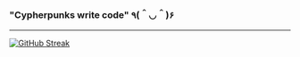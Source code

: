 ### "Cypherpunks write code" ٩(＾◡＾)۶

<!--
**spaihippo/spaihippo** is a ✨ _special_ ✨ repository because its `README.md` (this file) appears on your GitHub profile.

Here are some ideas to get you started:

- 🔭 I’m currently working on ...
- 🌱 I’m currently learning ...
- 👯 I’m looking to collaborate on ...
- 🤔 I’m looking for help with ...
- 💬 Ask me about ...
- 📫 How to reach me: ...
- 😄 Pronouns: ...
- ⚡ Fun fact: ...
-->
---
[![GitHub Streak](https://github-readme-streak-stats.herokuapp.com?user=spaihippo&date_format=M%20j%5B%2C%20Y%5D)](https://git.io/streak-stats)
